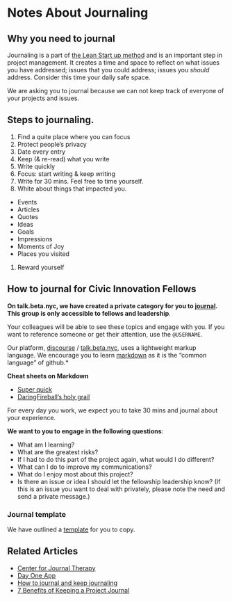 # Notes About Journaling 

## Why you need to journal  

Journaling is a part of [the Lean Start up method](http://theleanstartup.com/principles) and is an important step in project management. It creates a time and space to reflect on what issues you have addressed; issues that you could address; issues you _should_ address. Consider this time your daily safe space. 

We are asking you to journal because we can not keep track of everyone of your projects and issues. 


## Steps to journaling.

 1. Find a quite place where you can focus
 1. Protect people’s privacy
 1. Date every entry
 1. Keep (& re-read) what you write 
 1. Write quickly
 1. Focus: start writing & keep writing 
 1. Write for 30 mins. Feel free to time yourself.
 1. White about things that impacted you.
   - Events
   - Articles 
   - Quotes
   - Ideas
   - Goals
   - Impressions
   - Moments of Joy
   - Places you visited
 1. Reward yourself

## How to journal for Civic Innovation Fellows

**On talk.beta.nyc, we have created a private category for you to [journal](https://talk.beta.nyc/c/CIF/2015-Journals). This group is only accessible to fellows and leadership**.

Your colleagues will be able to see these topics and engage with you. If you want to reference someone or get their attention, use the `@USERNAME`. 

Our platform, [discourse](http://www.discourse.org) / [talk.beta.nyc](https://talk.beta.nyc), uses a lightweight markup language. We encourage you to learn [markdown](https://en.wikipedia.org/wiki/Markdown) as it is the “common language” of github.*

**Cheat sheets on Markdown** 
 * [Super quick](https://github.com/adam-p/markdown-here/wiki/Markdown-Cheatsheet)
 * [DaringFireball’s holy grail](http://daringfireball.net/projects/markdown/syntax)

For every day you work, we expect you to take 30 mins and journal about your experience. 

**We want to you to engage in the following questions**:

* What am I learning?
* What are the greatest risks?
* If I had to do this part of the project again, what would I do different?
* What can I do to improve my communications?
* What do I enjoy most about this project? 
* Is there an issue or idea I should let the fellowship leadership know? (If this is an issue you want to deal with privately, please note the need and send a private message.)

### Journal template

We have outlined a [template](https://github.com/BetaNYC/NYC-CIF/blob/master/lessons/01-02-Journal-Template.md) for you to copy. 


## Related Articles 

* [Center for Journal Therapy](http://journaltherapy.com/journal-cafe-3/journal-course)
* [Day One App](http://dayoneapp.com/journal-series/what-to-journal/)
* [How to journal and keep journaling](http://www.theguardian.com/lifeandstyle/2014/mar/22/how-to-start-journal-writing-drawing)
* [7 Benefits of Keeping a Project Journal](http://www.pmsouth.com/2013/08/03/7-benefits-of-keeping-a-project-journal/)